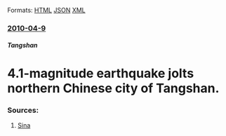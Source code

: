 
Formats: [HTML](/news/2010/04/9/4-1-magnitude-earthquake-jolts-northern-chinese-city-of-tangshan.html)  [JSON](/news/2010/04/9/4-1-magnitude-earthquake-jolts-northern-chinese-city-of-tangshan.json)  [XML](/news/2010/04/9/4-1-magnitude-earthquake-jolts-northern-chinese-city-of-tangshan.xml)  

### [2010-04-9](/news/2010/04/9/index.md)

##### Tangshan
#  4.1-magnitude earthquake jolts northern Chinese city of Tangshan. 




### Sources:

1. [Sina](http://english.sina.com/china/p/2010/0409/313416.html)
